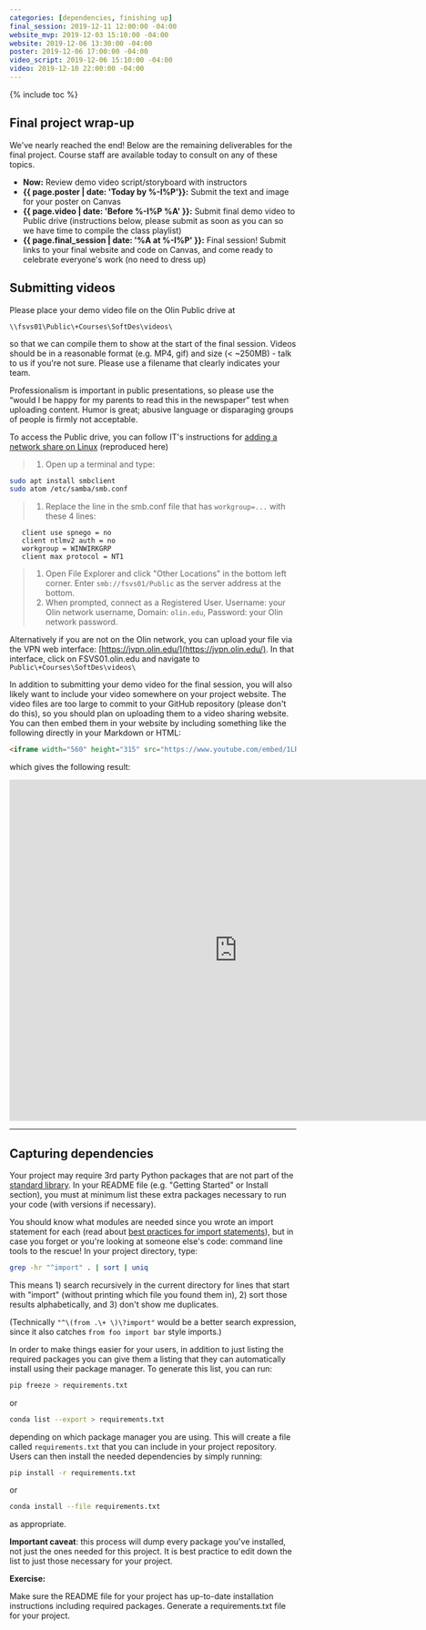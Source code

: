 ```yaml
---
categories: [dependencies, finishing up]
final_session: 2019-12-11 12:00:00 -04:00
website_mvp: 2019-12-03 15:10:00 -04:00
website: 2019-12-06 13:30:00 -04:00
poster: 2019-12-06 17:00:00 -04:00
video_script: 2019-12-06 15:10:00 -04:00
video: 2019-12-10 22:00:00 -04:00
---
```


{% include toc %}

## Final project wrap-up

We've nearly reached the end! Below are the remaining deliverables for the final project. Course staff are available today to consult on any of these topics.

 - **Now:** Review demo video script/storyboard with instructors
 - **{{ page.poster |  date: 'Today by %-I%P'}}:** Submit the text and image for your poster on Canvas
 - **{{ page.video | date: 'Before %-I%P %A' }}:** Submit final demo video to Public drive (instructions below, please submit as soon as you can so we have time to compile the class playlist)
 - **{{ page.final_session | date: '%A at %-I%P' }}:** Final session! Submit links to your final website and code on Canvas, and come ready to celebrate everyone's work (no need to dress up)


## Submitting videos

Please place your demo video file on the Olin Public drive at 

```
\\fsvs01\Public\+Courses\SoftDes\videos\
```

so that we can compile them to show at the start of the final session.
Videos should be in a reasonable format (e.g. MP4, gif) and size (< ~250MB) - talk to us if you're not sure. Please use a filename that clearly indicates your team.

Professionalism is important in public presentations, so please use the “would I be happy for my parents to read this in the newspaper” test when uploading content. Humor is great; abusive language or disparaging groups of people is firmly not acceptable.

To access the Public drive, you can follow IT's instructions for [adding a network share on Linux](http://wikis.olin.edu/it/doku.php?id=add_network_share_on_linux) (reproduced here)

> 1. Open up a terminal and type:
```bash
sudo apt install smbclient
sudo atom /etc/samba/smb.conf
```
> 1. Replace the line in the smb.conf file that has ```workgroup=...``` with these 4 lines:
```
   client use spnego = no
   client ntlmv2 auth = no
   workgroup = WINWIRKGRP
   client max protocol = NT1
```
> 1. Open File Explorer and click "Other Locations" in the bottom left corner.
    Enter ```smb://fsvs01/Public``` as the server address at the bottom.
> 1. When prompted, connect as a Registered User. Username: your Olin network username, Domain: ```olin.edu```,  Password: your Olin network password. 

Alternatively if you are not on the Olin network, you can upload your file via the VPN web interface: [https://jvpn.olin.edu/](https://jvpn.olin.edu/).
In that interface, click on FSVS01.olin.edu and navigate to ```Public\+Courses\SoftDes\videos\```



In addition to submitting your demo video for the final session, you will also likely want to include your video somewhere on your project website.
The video files are too large to commit to your GitHub repository (please don't do this), so you should plan on uploading them to a video sharing website. You can then embed them in your website by including something like the following directly in your Markdown or HTML:

```html
<iframe width="560" height="315" src="https://www.youtube.com/embed/1LR6NPpFxw4" frameborder="0" allowfullscreen></iframe>
```

which gives the following result:

<iframe width="800" height="600" src="https://www.youtube.com/embed/1LR6NPpFxw4?start=103" frameborder="0" allowfullscreen></iframe>


----
## Capturing dependencies

Your project may require 3rd party Python packages that are not part of the [standard library](https://docs.python.org/3/library/).
In your README file (e.g. "Getting Started" or Install section), you must at minimum list these extra packages necessary to run your code (with versions if necessary).

You should know what modules are needed since you wrote an import statement for each (read about [best practices for import statements](https://www.python.org/dev/peps/pep-0008/#imports)), but in case you forget or you're looking at someone else's code: command line tools to the rescue! In your project directory, type:

```bash
grep -hr "^import" . | sort | uniq
```

This means 1) search recursively in the current directory for lines that start with "import" (without printing which file you found them in),
2) sort those results alphabetically, and
3) don't show me duplicates.

(Technically ```"^\(from .\+ \)\?import"``` would be a better search expression, since it also catches ```from foo import bar``` style imports.)


In order to make things easier for your users, in addition to just listing the required packages you can give them a listing that they can automatically install using their package manager.
To generate this list, you can run:

```bash
pip freeze > requirements.txt
```

or

```bash
conda list --export > requirements.txt
```

depending on which package manager you are using. This will create a file called ```requirements.txt``` that you can include in your project repository. 
Users can then install the needed dependencies by simply running:

```bash
pip install -r requirements.txt
```

or

```bash
conda install --file requirements.txt
```

as appropriate.


**Important caveat**: this process will dump every package you've installed, not just the ones needed for this project. It is best practice to edit down the list to just those necessary for your project.


**Exercise:**

Make sure the README file for your project has up-to-date installation instructions including required packages. Generate a requirements.txt file for your project.


